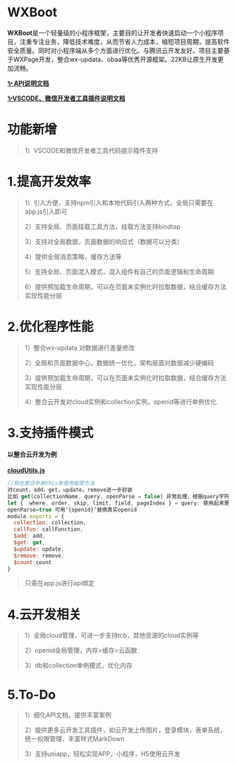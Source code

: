 # WXBoot

**WXBoot**是一个轻量级的小程序框架，主要目的让开发者快速启动一个小程序项目，注重专注业务，降低技术难度，从而节省人力成本，缩短项目周期，提高软件安全质量。同时对小程序端从多个方面进行优化。与腾讯云开发友好。项目主要基于WXPage开发，整合wx-updata、obaa等优秀开源框架。22KB让原生开发更加流畅。



[**✨ API说明文档**](./API.md)

[**✨VSCODE、微信开发者工具插件说明文档**](./VSCODE.md)

# 功能新增

> 1）VSCODE和微信开发者工具代码提示插件支持

# 1.提高开发效率


> 1）引入方便，支持npm引入和本地代码引入两种方式，全局只需要在app.js引入即可
>
> 2）支持全局、页面挂载工具方法，挂载方法支持bindtap
>
> 3）支持对全局数据，页面数据的响应式（数据可以分类）
>
> 4）提供全局消息策略，缓存方法等
>
> 5）支持全局、页面混入模式，混入组件有自己的页面逻辑和生命周期
>
> 6）提供预加载生命周期，可以在页面未实例化时拉取数据，结合缓存方法实现性能分层

# 2.优化程序性能

> 1）整合wx-updata 对数据进行差量修改
>
> 2）全局和页面数据中心，数据统一优化，架构层面对数据减少硬编码
>
> 3）提供预加载生命周期，可以在页面未实例化时拉取数据，结合缓存方法实现性能分层
>
> 4）整合云开发对cloud实例和collection实例，openid等进行单例优化

# 3.支持插件模式

#### 以整合云开发为例

[**cloudUtils.js**](./miniprogram/utils/cloudUtils.js)

```js
//和在整合中用this来使用框架方法
对count，add，get，update，remove进一步封装
比如 get(collectionName, query, openParse = false) 异常处理，根据query字符串为doc（id），对象为 
let {  where, order, skip, limit, field, pageIndex } = query; 使用起来更加灵活，安全高效
openParse=true 可用‘{openid}’替换真实openid
module.exports = {
  collection: collection,
  callFun: callFunction,
  $add: add,
  $get: get,
  $update: update,
  $remove: remove,
  $count:count
}
```

> 只需在app.js进行api绑定

# 4.云开发相关

> 1）全局cloud管理，可进一步支持tcb，其他资源的cloud实例等
>
> 2）openid全局管理，内存>缓存>云函数
>
> 3）db和collection单例模式，优化内存

# 5.To-Do

> 1）细化API文档，提供丰富案例
>
> 2）提供更多云开发工具插件，如云开发上传图片，登录模块，表单系统，统一权限管理，丰富样式MarkDown
>
> 3）支持uniapp，轻松实现APP，小程序，H5使用云开发

